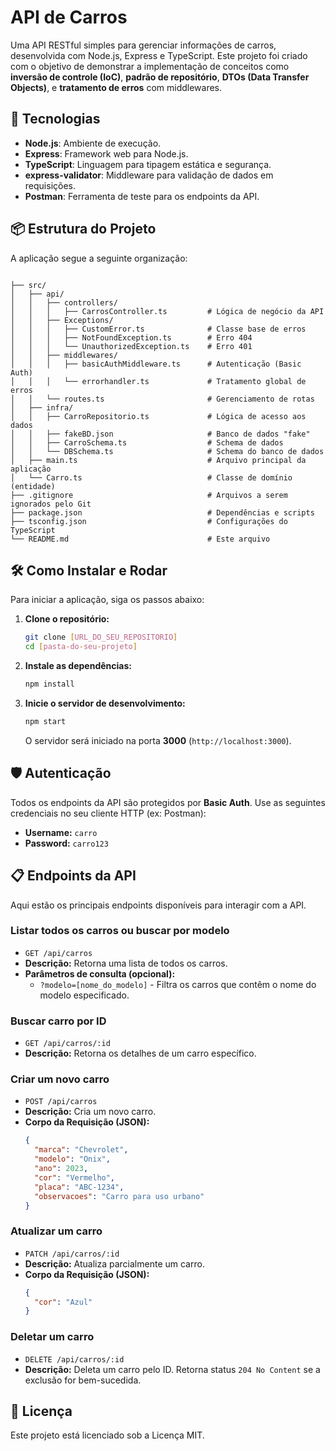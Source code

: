 # API de Carros

Uma API RESTful simples para gerenciar informações de carros, desenvolvida com Node.js, Express e TypeScript. 
Este projeto foi criado com o objetivo de demonstrar a implementação de conceitos como **inversão de controle (IoC)**, **padrão de repositório**, **DTOs (Data Transfer Objects)**, e **tratamento de erros** com middlewares.

## 🚀 Tecnologias

* **Node.js**: Ambiente de execução.
* **Express**: Framework web para Node.js.
* **TypeScript**: Linguagem para tipagem estática e segurança.
* **express-validator**: Middleware para validação de dados em requisições.
* **Postman**: Ferramenta de teste para os endpoints da API.

## 📦 Estrutura do Projeto

A aplicação segue a seguinte organização:

```

├── src/
│   ├── api/
│   │   ├── controllers/
│   │   │   ├── CarrosController.ts         # Lógica de negócio da API
│   │   ├── Exceptions/
│   │   │   ├── CustomError.ts              # Classe base de erros
│   │   │   ├── NotFoundException.ts        # Erro 404
│   │   │   └── UnauthorizedException.ts    # Erro 401
│   │   ├── middlewares/
│   │   │   ├── basicAuthMiddleware.ts      # Autenticação (Basic Auth)
│   │   │   └── errorhandler.ts             # Tratamento global de erros
│   │   └── routes.ts                       # Gerenciamento de rotas
│   ├── infra/
│   │   ├── CarroRepositorio.ts             # Lógica de acesso aos dados
│   │   ├── fakeBD.json                     # Banco de dados "fake"
│   │   ├── CarroSchema.ts                  # Schema de dados
│   │   └── DBSchema.ts                     # Schema do banco de dados
│   ├── main.ts                             # Arquivo principal da aplicação
│   └── Carro.ts                            # Classe de domínio (entidade)
├── .gitignore                              # Arquivos a serem ignorados pelo Git
├── package.json                            # Dependências e scripts
├── tsconfig.json                           # Configurações do TypeScript
└── README.md                               # Este arquivo

```

## 🛠️ Como Instalar e Rodar

Para iniciar a aplicação, siga os passos abaixo:

1.  **Clone o repositório:**
    ```sh
    git clone [URL_DO_SEU_REPOSITORIO]
    cd [pasta-do-seu-projeto]
    ```

2.  **Instale as dependências:**
    ```sh
    npm install
    ```

3.  **Inicie o servidor de desenvolvimento:**
    ```sh
    npm start
    ```
    O servidor será iniciado na porta **3000** (`http://localhost:3000`).

## 🛡️ Autenticação

Todos os endpoints da API são protegidos por **Basic Auth**. Use as seguintes credenciais no seu cliente HTTP (ex: Postman):

* **Username:** `carro`
* **Password:** `carro123`

## 📋 Endpoints da API

Aqui estão os principais endpoints disponíveis para interagir com a API.

### **Listar todos os carros ou buscar por modelo**

* `GET /api/carros`
* **Descrição:** Retorna uma lista de todos os carros.
* **Parâmetros de consulta (opcional):**
    * `?modelo=[nome_do_modelo]` - Filtra os carros que contêm o nome do modelo especificado.

### **Buscar carro por ID**

* `GET /api/carros/:id`
* **Descrição:** Retorna os detalhes de um carro específico.

### **Criar um novo carro**

* `POST /api/carros`
* **Descrição:** Cria um novo carro.
* **Corpo da Requisição (JSON):**
    ```json
    {
      "marca": "Chevrolet",
      "modelo": "Onix",
      "ano": 2023,
      "cor": "Vermelho",
      "placa": "ABC-1234",
      "observacoes": "Carro para uso urbano"
    }
    ```

### **Atualizar um carro**

* `PATCH /api/carros/:id`
* **Descrição:** Atualiza parcialmente um carro.
* **Corpo da Requisição (JSON):**
    ```json
    {
      "cor": "Azul"
    }
    ```

### **Deletar um carro**

* `DELETE /api/carros/:id`
* **Descrição:** Deleta um carro pelo ID. Retorna status `204 No Content` se a exclusão for bem-sucedida.

## 📝 Licença

Este projeto está licenciado sob a Licença MIT.